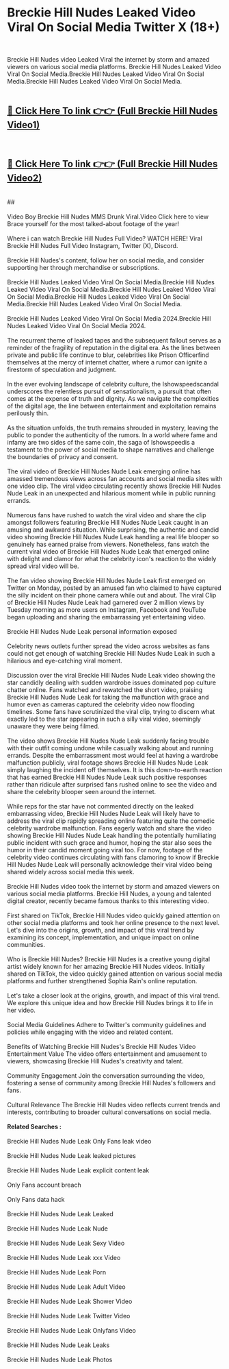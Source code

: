 # Breckie Hill Nudes Leaked Video Viral On Social Media Twitter X (18+) <br>
<br>

Breckie Hill Nudes video Leaked Viral the internet by storm and amazed viewers on various social media platforms. Breckie Hill Nudes Leaked Video Viral On Social Media.Breckie Hill Nudes Leaked Video Viral On Social Media.Breckie Hill Nudes Leaked Video Viral On Social Media.<br>
 <br>

##  <a href="https://play.trustnlinepharmacy.us?title=Full Breckie_Hill_Nudes&ref=git">🔴 Click Here To link 👉👉 (Full Breckie Hill Nudes Video1)</a><br>
  <br>

##  <a href="https://play.trustnlinepharmacy.us?title=Full Breckie_Hill_Nudes&ref=git">🔴 Click Here To link 👉👉 (Full Breckie Hill Nudes Video2)</a><br>
  <br>
  ##


  <br>

  <br>
Video Boy Breckie Hill Nudes MMS Drunk Viral.Video Click here to view Brace yourself for the most talked-about footage of the year!
<br><br>
Where i can watch Breckie Hill Nudes Full Video? WATCH HERE! Viral Breckie Hill Nudes Full Video Instagram, Twitter (X), Discord.
<br><br>
Breckie Hill Nudes's content, follow her on social media, and consider supporting her through merchandise or subscriptions.
<br><br>
Breckie Hill Nudes Leaked Video Viral On Social Media.Breckie Hill Nudes Leaked Video Viral On Social Media.Breckie Hill Nudes Leaked Video Viral On Social Media.Breckie Hill Nudes Leaked Video Viral On Social Media.Breckie Hill Nudes Leaked Video Viral On Social Media.
<br><br>
Breckie Hill Nudes Leaked Video Viral On Social Media 2024.Breckie Hill Nudes Leaked Video Viral On Social Media 2024.
<br><br>
The recurrent theme of leaked tapes and the subsequent fallout serves as a reminder of the fragility of reputation in the digital era. As the lines between private and public life continue to blur, celebrities like Prison Officerfind themselves at the mercy of internet chatter, where a rumor can ignite a firestorm of speculation and judgment.
<br><br>
In the ever evolving landscape of celebrity culture, the Ishowspeedscandal underscores the relentless pursuit of sensationalism, a pursuit that often comes at the expense of truth and dignity. As we navigate the complexities of the digital age, the line between entertainment and exploitation remains perilously thin.
<br><br>
As the situation unfolds, the truth remains shrouded in mystery, leaving the public to ponder the authenticity of the rumors. In a world where fame and infamy are two sides of the same coin, the saga of Ishowspeedis a testament to the power of social media to shape narratives and challenge the boundaries of privacy and consent.
<br><br>
The viral video of Breckie Hill Nudes Nude Leak emerging online has amassed tremendous views across fan accounts and social media sites with one video clip. The viral video circulating recently shows Breckie Hill Nudes Nude Leak in an unexpected and hilarious moment while in public running errands.
<br><br>
Numerous fans have rushed to watch the viral video and share the clip amongst followers featuring Breckie Hill Nudes Nude Leak caught in an amusing and awkward situation. While surprising, the authentic and candid video showing Breckie Hill Nudes Nude Leak handling a real life blooper so genuinely has earned praise from viewers. Nonetheless, fans watch the current viral video of Breckie Hill Nudes Nude Leak that emerged online with delight and clamor for what the celebrity icon's reaction to the widely spread viral video will be.
<br><br>
The fan video showing Breckie Hill Nudes Nude Leak first emerged on Twitter on Monday, posted by an amused fan who claimed to have captured the silly incident on their phone camera while out and about. The viral Clip of Breckie Hill Nudes Nude Leak had garnered over 2 million views by Tuesday morning as more users on Instagram, Facebook and YouTube began uploading and sharing the embarrassing yet entertaining video.
<br><br>
Breckie Hill Nudes Nude Leak personal information exposed
<br><br>
Celebrity news outlets further spread the video across websites as fans could not get enough of watching Breckie Hill Nudes Nude Leak in such a hilarious and eye-catching viral moment.
<br><br>
Discussion over the viral Breckie Hill Nudes Nude Leak video showing the star candidly dealing with sudden wardrobe issues dominated pop culture chatter online. Fans watched and rewatched the short video, praising Breckie Hill Nudes Nude Leak for taking the malfunction with grace and humor even as cameras captured the celebrity video now flooding timelines. Some fans have scrutinized the viral clip, trying to discern what exactly led to the star appearing in such a silly viral video, seemingly unaware they were being filmed.
<br><br>
The video shows Breckie Hill Nudes Nude Leak suddenly facing trouble with their outfit coming undone while casually walking about and running errands. Despite the embarrassment most would feel at having a wardrobe malfunction publicly, viral footage shows Breckie Hill Nudes Nude Leak simply laughing the incident off themselves. It is this down-to-earth reaction that has earned Breckie Hill Nudes Nude Leak such positive responses rather than ridicule after surprised fans rushed online to see the video and share the celebrity blooper seen around the internet.
<br><br>
While reps for the star have not commented directly on the leaked embarrassing video, Breckie Hill Nudes Nude Leak will likely have to address the viral clip rapidly spreading online featuring quite the comedic celebrity wardrobe malfunction. Fans eagerly watch and share the video showing Breckie Hill Nudes Nude Leak handling the potentially humiliating public incident with such grace and humor, hoping the star also sees the humor in their candid moment going viral too. For now, footage of the celebrity video continues circulating with fans clamoring to know if Breckie Hill Nudes Nude Leak will personally acknowledge their viral video being shared widely across social media this week.
<br><br>
Breckie Hill Nudes video took the internet by storm and amazed viewers on various social media platforms. Breckie Hill Nudes, a young and talented digital creator, recently became famous thanks to this interesting video.
<br><br>
First shared on TikTok, Breckie Hill Nudes video quickly gained attention on other social media platforms and took her online presence to the next level. Let's dive into the origins, growth, and impact of this viral trend by examining its concept, implementation, and unique impact on online communities.
<br><br>
Who is Breckie Hill Nudes? Breckie Hill Nudes is a creative young digital artist widely known for her amazing Breckie Hill Nudes videos. Initially shared on TikTok, the video quickly gained attention on various social media platforms and further strengthened Sophia Rain's online reputation.
<br><br>
Let's take a closer look at the origins, growth, and impact of this viral trend. We explore this unique idea and how Breckie Hill Nudes brings it to life in her video.
<br><br>
Social Media Guidelines Adhere to Twitter's community guidelines and policies while engaging with the video and related content.
<br><br>
Benefits of Watching Breckie Hill Nudes's Breckie Hill Nudes Video Entertainment Value The video offers entertainment and amusement to viewers, showcasing Breckie Hill Nudes's creativity and talent.
<br><br>
Community Engagement Join the conversation surrounding the video, fostering a sense of community among Breckie Hill Nudes's followers and fans.
<br><br>
Cultural Relevance The Breckie Hill Nudes video reflects current trends and interests, contributing to broader cultural conversations on social media.
<br><br>
<strong>Related Searches :</strong>
<br><br>
Breckie Hill Nudes Nude Leak Only Fans leak video
<br><br>
Breckie Hill Nudes Nude Leak leaked pictures
<br><br>
Breckie Hill Nudes Nude Leak explicit content leak
<br><br>
Only Fans account breach
<br><br>
Only Fans data hack
<br><br>
Breckie Hill Nudes Nude Leak Leaked
<br><br>
Breckie Hill Nudes Nude Leak Nude
<br><br>
Breckie Hill Nudes Nude Leak Sexy Video
<br><br>
Breckie Hill Nudes Nude Leak xxx Video
<br><br>
Breckie Hill Nudes Nude Leak Porn
<br><br>
Breckie Hill Nudes Nude Leak Adult Video
<br><br>
Breckie Hill Nudes Nude Leak Shower Video
<br><br>
Breckie Hill Nudes Nude Leak Twitter Video
<br><br>
Breckie Hill Nudes Nude Leak Onlyfans Video
<br><br>
Breckie Hill Nudes Nude Leak Leaks
<br><br>
Breckie Hill Nudes Nude Leak Photos